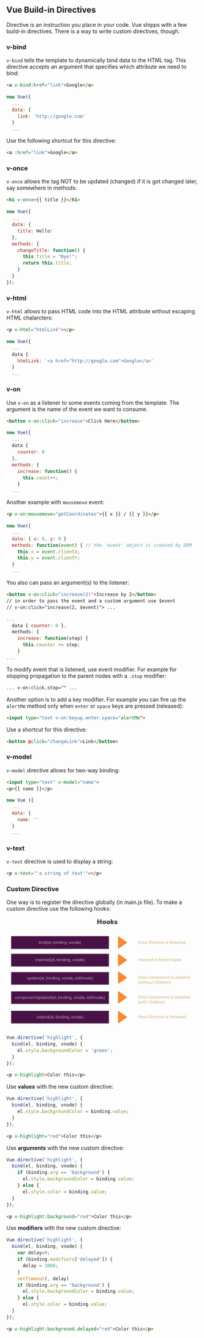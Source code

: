 ## Vue Build-in Directives
Directive is an instruction you place in your code. Vue shipps with a few build-in directives. There is a way
to write custom directives, though.

### v-bind
`v-bind` tells the template to dynamically bind data to the HTML tag. This directive accepts an argument that specifies
which attribute we need to bind:
```html
<a v-bind:href="link">Google</a>
```
```javascript
new Vue({
  ...
  data: {
    link: 'http://google.com'
  }
  ...
```
Use the following shortcut for this directive:
```html
<a :href="link">Google</a>
```

### v-once
`v-once` allows the tag NOT to be updated (changed) if it is got changed later, say somewhere in methods:
```html
<h1 v-once>{{ title }}</h1>
```
```javascript
new Vue({
  ...
  data: {
    title: Hello!
  },
  methods: {
    changeTitle: function() {
      this.title = "Bye!";
      return this.title;
    }
  }
});
```
### v-html
`v-html` allows to pass HTML code into the HTML attribute without escaping HTML chalarcters:
```html
<p v-html="htmlLink"></p>
```
```javascript
new Vue({
  ...
  data {
    htmlLink: '<a href="http://google.com">Google</a>'
  }
  ...
```
### v-on
Use `v-on` as a listener to some events coming from the template. The argument is the name of the event we want to consume.
```html
<button v-on:click="increase">Click Here</button>
```
```javascript
new Vue({
  ...
  data {
    counter: 0
  },
  methods: {
    increase: function() {
      this.count++;
    }
  ...
```
Another example with `mousemove` event:
```html
<p v-on:mousemove="getCoordinates">{{ x }} / {{ y }}</p>
```
```javascript
new Vue({
  ...
  data: { x: 0, y: 0 }
  methods: function(event) { // the 'event' object is created by DOM
    this.x = event.clientX;
    this.y = event.clientY;
  }
  ...
```
You also can pass an argument(s) to the listener:
```html
<button v-on:click="increase(2)">Increase by 2</button>
// in order to pass the event and a custom argument use $event 
// v-on:click="increase(2, $event)"> ...
```
```javascript
...
  data { counter: 0 },
  methods: {
    increase: function(step) {
      this.counter += step;
    }
...
```
To modify event that is listened, use event modifier. For example for stopping propagation to the parent nodes
with a `.stop` modifier:
```html
... v-on:click.stop="" ...
```
Another option is to add a key modifier. For example you can fire up the `alertMe` method only when `enter` or 
`space` keys are pressed (released):
```html
<input type="text v-on:keyup.enter.space="alertMe">
```
Use a shortcut for this directive:
```html
<button @click="changeLink">Link</button>
```

### v-model
`v-model` directive allows for two-way binding:
```html
<input type="text" v-model="name">
<p>{{ name }}</p>
```
```javascript
new Vue ({
  ...
  data: {
    name: ''
  }
  ...
```

### v-text
`v-text` directive is used to display a string:
```html
<p v-text="'a string of text'"></p>
```

### Custom Directive
One way is to register the directive globally (in main.js file). To make a custom directive use the following hooks:

![directive-hooks](https://github.com/vgorbic1/Tutorials/blob/master/JavaScript/Vue/images/dh.jpg)

```javascript
Vue.directive('highlight', {
  bind(el, binding, vnode) {
    el.style.backgroundColor = 'green';
  }
});
```
```html
<p v-highlight>Color this</p>
```
Use **values** with the new custom directive:
```javascript
Vue.directive('highlight', {
  bind(el, binding, vnode) {
    el.style.backgroundColor = binding.value;
  }
});
```
```html
<p v-highlight="red">Color this</p>
```
Use **arguments** with the new custom directive:
```javascript
Vue.directive('highlight', {
  bind(el, binding, vnode) {
    if (binding.arg == 'background') {
      el.style.backgroundColor = binding.value;
    } else {
      el.style.color = binding.value;
  }
});
```
```html
<p v-highlight:background="red">Color this</p>
```
Use **modifiers** with the new custom directive:
```javascript
Vue.directive('highlight', {
  bind(el, binding, vnode) {
    var delay=0;
    if (binding.modifiers['delayed']) {
      delay = 3000;
    }
    setTimeout(, delay)
    if (binding.arg == 'background') {
      el.style.backgroundColor = binding.value;
    } else {
      el.style.color = binding.value;
  }
});
```
```html
<p v-highlight:background.delayed="red">Color this</p>
```
